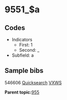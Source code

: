 # 9551\_$a

## Codes

-   Indicators
    -   First: 1
    -   Second: \_
-   Subfield: a

## Sample bibs

546606 [Quicksearch](https://search.library.yale.edu/catalog/546606) [VXWS](http://prodorbis.library.yale.edu:7014/vxws/GetHoldingsService?bibId=546606)

**Parent topic:**[955](../../tags/955/955.md)

